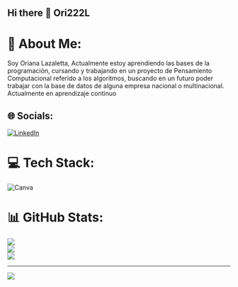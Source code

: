 ## Hi there 👋 Ori222L
# 💫 About Me:
Soy Oriana Lazaletta, Actualmente estoy aprendiendo las bases de la programación, cursando y trabajando en un proyecto de Pensamiento Computacional referido a los algoritmos, buscando en un futuro poder trabajar con la base de datos de alguna empresa nacional o multinacional. <br>Actualmente en aprendizaje continuo


## 🌐 Socials:
[![LinkedIn](https://img.shields.io/badge/LinkedIn-%230077B5.svg?logo=linkedin&logoColor=white)](https://linkedin.com/in/https://www.linkedin.com/in/oriana-lazaletta/) 

# 💻 Tech Stack:
![Canva](https://img.shields.io/badge/Canva-%2300C4CC.svg?style=for-the-badge&logo=Canva&logoColor=white)
# 📊 GitHub Stats:
![](https://github-readme-stats.vercel.app/api?username=Ori222L&theme=dark&hide_border=false&include_all_commits=false&count_private=false)<br/>
![](https://nirzak-streak-stats.vercel.app/?user=Ori222L&theme=dark&hide_border=false)<br/>
![](https://github-readme-stats.vercel.app/api/top-langs/?username=Ori222L&theme=dark&hide_border=false&include_all_commits=false&count_private=false&layout=compact)

---
[![](https://visitcount.itsvg.in/api?id=Ori222L&icon=0&color=0)](https://visitcount.itsvg.in)

<!-- Proudly created with GPRM ( https://gprm.itsvg.in ) -->
<!--
**Ori222L/Ori222L** is a ✨ _special_ ✨ repository because its `README.md` (this file) appears on your GitHub profile.

Here are some ideas to get you started:

- 🔭 I’m currently working on ...
- 🌱 I’m currently learning ...
- 👯 I’m looking to collaborate on ...
- 🤔 I’m looking for help with ...
- 💬 Ask me about ...
- 📫 How to reach me: ...
- 😄 Pronouns: ...
- ⚡ Fun fact: ...
-->
